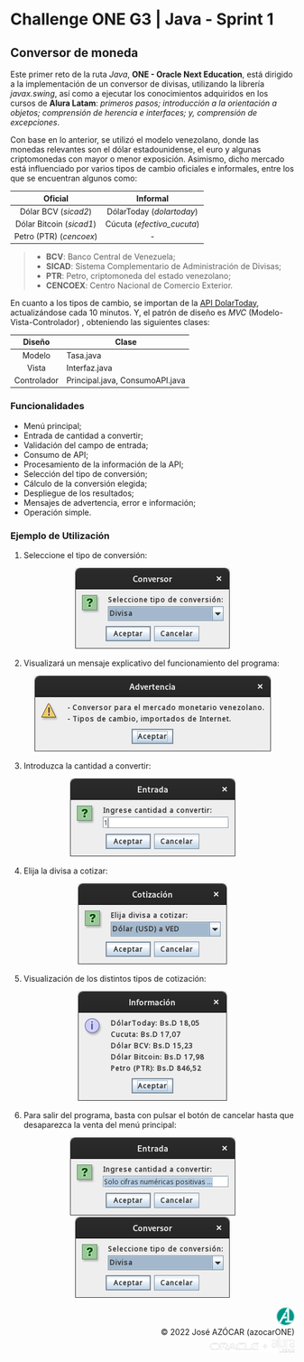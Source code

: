 # Challenge ONE G3 | Java - Sprint 1

## Conversor de moneda

Este primer reto de la ruta *Java*, **ONE - Oracle Next Education**, está dirigido a la implementación de un conversor de divisas, utilizando la librería *javax.swing*, así como a ejecutar los conocimientos adquiridos en los cursos de **Alura Latam**: *primeros pasos; introducción a la orientación a objetos; comprensión de herencia e interfaces; y, comprensión de excepciones*.

Con base en lo anterior, se utilizó el modelo venezolano, donde las monedas relevantes son el dólar estadounidense, el euro y algunas criptomonedas con mayor o menor exposición. Asimismo, dicho mercado está influenciado por varios tipos de cambio oficiales e informales, entre los que se encuentran algunos como:

| Oficial | Informal |
| :-----: | :------: |
| Dólar BCV  (*sicad2*) | DólarToday (*dolartoday*) |
| Dólar Bitcoin (*sicad1*) | Cúcuta (*efectivo_cucuta*) |
| Petro (PTR) (*cencoex*) | - |

> - **BCV**: Banco Central de Venezuela;
> - **SICAD**: Sistema Complementario de Administración de Divisas;
> - **PTR**: Petro, criptomoneda del estado venezolano;
> - **CENCOEX**: Centro Nacional de Comercio Exterior.

En cuanto a los tipos de cambio, se importan de la [API DolarToday](https://s3.amazonaws.com/dolartoday/data.json), actualizándose cada 10 minutos. Y, el patrón de diseño es *MVC* (Modelo-Vista-Controlador) , obteniendo las siguientes clases:

| Diseño | Clase |
| :----: | ----- |
| Modelo | Tasa.java |
| Vista | Interfaz.java |
| Controlador | Principal.java, ConsumoAPI.java |

### Funcionalidades

- Menú principal;
- Entrada de cantidad a convertir;
- Validación del campo de entrada;
- Consumo de API;
- Procesamiento de la información de la API; 
- Selección del tipo de conversión;
- Cálculo de la conversión elegida;
- Despliegue de los resultados;
- Mensajes de advertencia, error e información;
- Operación simple.

### Ejemplo de Utilización

1. Seleccione el tipo de conversión:

<p align="center">
    <kbd>
        <img src="/img/01.png">
    </kbd>
</p>

2. Visualizará un mensaje explicativo del funcionamiento del programa:

<p align="center">
    <kbd>
        <img src="/img/02.png">
    </kbd>
</p>

3. Introduzca la cantidad a convertir:

<p align="center">
    <kbd>
        <img src="/img/03.png">
    </kbd>
</p>

4. Elija la divisa a cotizar:

<p align="center">
    <kbd>
        <img src="/img/04.png">
    </kbd>
</p>

5. Visualización de los distintos tipos de cotización:

<p align="center">
    <kbd>
        <img src="/img/05.png">
    </kbd>
</p>

6. Para salir del programa, basta con pulsar el botón de cancelar hasta que desaparezca la venta del menú principal:

<p align="center">
    <kbd>
        <img src="/img/06.png">
    </kbd>
    <kbd>
        <img src="/img/07.png">
    </kbd>
</p>

<p align="right">
    <img width="32" heigth="32" src="/img/azocarone.svg"><br>
    <span>© 2022 José AZÓCAR (azocarONE)</span><br>
    <img width="150" heigth="32" src="/img/logo_oracleAlura-es.svg">
</p>

